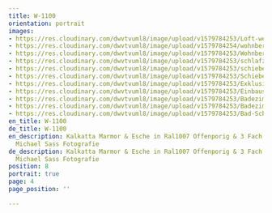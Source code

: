 ```yaml
---
title: W-1100
orientation: portrait
images:
- https://res.cloudinary.com/dwvtvuml8/image/upload/v1579784253/Loft-weiss-Einbauschrank-raumhoch-hochwertig-nach-mass_ufl0mu.jpg
- https://res.cloudinary.com/dwvtvuml8/image/upload/v1579784254/wohnbereich-dusche-im-Raum-weiss-loft_urzkzn.jpg
- https://res.cloudinary.com/dwvtvuml8/image/upload/v1579784253/Wohnbereich-Dusche-Einbauschrank-lackiert-weiss-loft_r8xq3z.jpg
- https://res.cloudinary.com/dwvtvuml8/image/upload/v1579784253/schlafzimmer-Bett-design-hochwertig-weiss_l63qwl.jpg
- https://res.cloudinary.com/dwvtvuml8/image/upload/v1579784253/schiebetuer-raumteiler-wohnbereich-weiss_wvhh4t.jpg
- https://res.cloudinary.com/dwvtvuml8/image/upload/v1579784253/Schiebetuer-raumhoch-raumteiler-Einbauschrank-loft_wynjvu.jpg
- https://res.cloudinary.com/dwvtvuml8/image/upload/v1579784253/Exklusives-badezimmer-waschbecken-weiss_tuajaq.jpg
- https://res.cloudinary.com/dwvtvuml8/image/upload/v1579784253/Einbauschrank-Dusche-Wohnzimmer-weiss-exklusiv_ws504w.jpg
- https://res.cloudinary.com/dwvtvuml8/image/upload/v1579784253/Badezimmer-Waschbecken-exklusiv-weiss-lackiert_d4refe.jpg
- https://res.cloudinary.com/dwvtvuml8/image/upload/v1579784253/Badezimmer-Hochwertig-Waschtisch-weiss-spiegel_b6ifkk.jpg
- https://res.cloudinary.com/dwvtvuml8/image/upload/v1579784253/Bad-Schrank-Dusche-weiss_de8lir.jpg
en_title: W-1100
de_title: W-1100
en_description: Kalkatta Marmor & Esche in Ral1007 Offenporig & 3 Fach Lackiert /
  Michael Sass Fotografie
de_description: Kalkatta Marmor & Esche in Ral1007 Offenporig & 3 Fach Lackiert /
  Michael Sass Fotografie
position: 8
portrait: true
page: 4
page_position: ''

---
```

